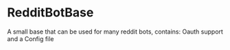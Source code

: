 # RedditBotBase
A small base that can be used for many reddit bots, contains: Oauth support and a Config file
